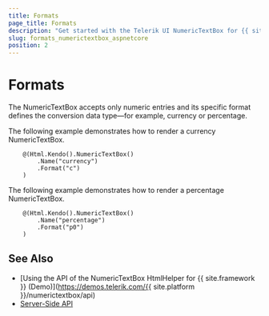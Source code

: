 ```yaml
---
title: Formats
page_title: Formats
description: "Get started with the Telerik UI NumericTextBox for {{ site.framework }} and learn how to create currency and percentage textboxes."
slug: formats_numerictextbox_aspnetcore
position: 2
---
```


# Formats

The NumericTextBox accepts only numeric entries and its specific format defines the conversion data type&mdash;for example, currency or percentage.

The following example demonstrates how to render a currency NumericTextBox.

```
    @(Html.Kendo().NumericTextBox()
        .Name("currency")
        .Format("c")
    )
```

The following example demonstrates how to render a percentage NumericTextBox.

```
    @(Html.Kendo().NumericTextBox()
        .Name("percentage")
        .Format("p0")
    )
```

## See Also

* [Using the API of the NumericTextBox HtmlHelper for {{ site.framework }} (Demo)](https://demos.telerik.com/{{ site.platform }}/numerictextbox/api)
* [Server-Side API](/api/numerictextbox)
